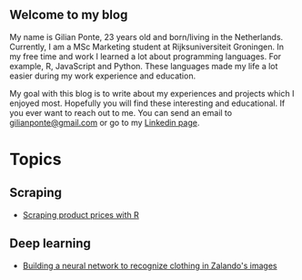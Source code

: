 ## Welcome to my blog

My name is Gilian Ponte, 23 years old and born/living in the Netherlands. Currently, I am a MSc Marketing student at Rijksuniversiteit Groningen. In my free time and work I learned a lot about programming languages. For example, R, JavaScript and Python. These languages made my life a lot easier during my work experience and education. 

My goal with this blog is to write about my experiences and projects which I enjoyed most. Hopefully you will find these interesting and educational. If you ever want to reach out to me. You can send an email to gilianponte@gmail.com or go to my [Linkedin page](https://www.linkedin.com/in/gilianponte/).

# Topics

## Scraping
- [Scraping product prices with R](scraping_with_R/)

## Deep learning
-  [Building a neural network to recognize clothing in Zalando's images](building-a-neural-network/)
